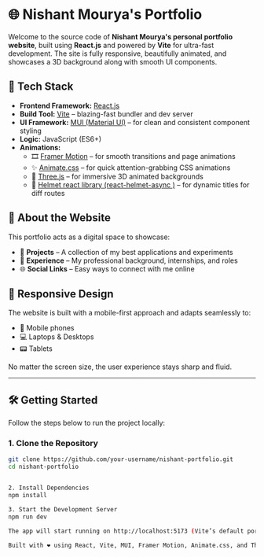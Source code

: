 
# 🌐 Nishant Mourya's Portfolio

Welcome to the source code of **Nishant Mourya's personal portfolio website**, built using **React.js** and powered by **Vite** for ultra-fast development. The site is fully responsive, beautifully animated, and showcases a 3D background along with smooth UI components.

## 🚀 Tech Stack

- **Frontend Framework:** [React.js](https://reactjs.org/)
- **Build Tool:** [Vite](https://vitejs.dev/) – blazing-fast bundler and dev server
- **UI Framework:** [MUI (Material UI)](https://mui.com/) – for clean and consistent component styling
- **Logic:** JavaScript (ES6+)
- **Animations:**
  - 🎞️ [Framer Motion](https://www.framer.com/motion/) – for smooth transitions and page animations
  - ✨ [Animate.css](https://animate.style/) – for quick attention-grabbing CSS animations
  - 🌌 [Three.js](https://threejs.org/) – for immersive 3D animated backgrounds
  - 🌌 [Helmet react library (react-helmet-async )](https://www.npmjs.com/package/react-helmet-async) – for dynamic titles for diff routes

## 📄 About the Website

This portfolio acts as a digital space to showcase:

- 🧠 **Projects** – A collection of my best applications and experiments
- 💼 **Experience** – My professional background, internships, and roles
- 🌐 **Social Links** – Easy ways to connect with me online

## 📱 Responsive Design

The website is built with a mobile-first approach and adapts seamlessly to:

- 📱 Mobile phones
- 💻 Laptops & Desktops
- 📟 Tablets

No matter the screen size, the user experience stays sharp and fluid.

---

## 🛠️ Getting Started

Follow the steps below to run the project locally:

### 1. Clone the Repository

```bash
git clone https://github.com/your-username/nishant-portfolio.git
cd nishant-portfolio


2. Install Dependencies
npm install

3. Start the Development Server
npm run dev

The app will start running on http://localhost:5173 (Vite’s default port) 🚀

Built with ❤️ using React, Vite, MUI, Framer Motion, Animate.css, and Three.js — by Nishant Mourya
